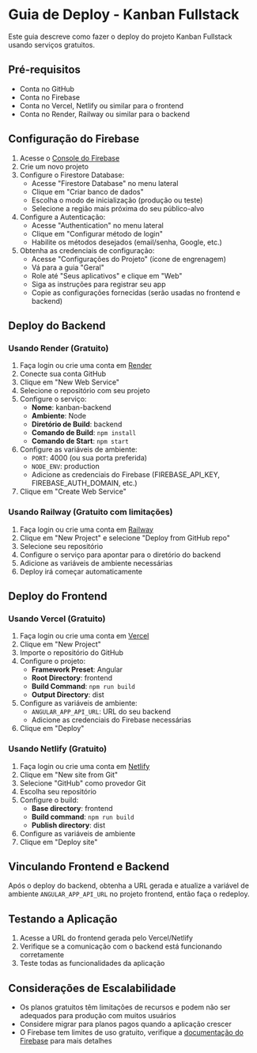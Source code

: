 # Guia de Deploy - Kanban Fullstack

Este guia descreve como fazer o deploy do projeto Kanban Fullstack usando serviços gratuitos.

## Pré-requisitos

- Conta no GitHub
- Conta no Firebase
- Conta no Vercel, Netlify ou similar para o frontend
- Conta no Render, Railway ou similar para o backend

## Configuração do Firebase

1. Acesse o [Console do Firebase](https://console.firebase.google.com/)
2. Crie um novo projeto
3. Configure o Firestore Database:
   - Acesse "Firestore Database" no menu lateral
   - Clique em "Criar banco de dados"
   - Escolha o modo de inicialização (produção ou teste)
   - Selecione a região mais próxima do seu público-alvo
4. Configure a Autenticação:
   - Acesse "Authentication" no menu lateral
   - Clique em "Configurar método de login"
   - Habilite os métodos desejados (email/senha, Google, etc.)
5. Obtenha as credenciais de configuração:
   - Acesse "Configurações do Projeto" (ícone de engrenagem)
   - Vá para a guia "Geral"
   - Role até "Seus aplicativos" e clique em "Web"
   - Siga as instruções para registrar seu app
   - Copie as configurações fornecidas (serão usadas no frontend e backend)

## Deploy do Backend

### Usando Render (Gratuito)

1. Faça login ou crie uma conta em [Render](https://render.com/)
2. Conecte sua conta GitHub
3. Clique em "New Web Service"
4. Selecione o repositório com seu projeto
5. Configure o serviço:
   - **Nome**: kanban-backend
   - **Ambiente**: Node
   - **Diretório de Build**: backend
   - **Comando de Build**: `npm install`
   - **Comando de Start**: `npm start`
6. Configure as variáveis de ambiente:
   - `PORT`: 4000 (ou sua porta preferida)
   - `NODE_ENV`: production
   - Adicione as credenciais do Firebase (FIREBASE_API_KEY, FIREBASE_AUTH_DOMAIN, etc.)
7. Clique em "Create Web Service"

### Usando Railway (Gratuito com limitações)

1. Faça login ou crie uma conta em [Railway](https://railway.app/)
2. Clique em "New Project" e selecione "Deploy from GitHub repo"
3. Selecione seu repositório
4. Configure o serviço para apontar para o diretório do backend
5. Adicione as variáveis de ambiente necessárias
6. Deploy irá começar automaticamente

## Deploy do Frontend

### Usando Vercel (Gratuito)

1. Faça login ou crie uma conta em [Vercel](https://vercel.com/)
2. Clique em "New Project"
3. Importe o repositório do GitHub
4. Configure o projeto:
   - **Framework Preset**: Angular
   - **Root Directory**: frontend
   - **Build Command**: `npm run build`
   - **Output Directory**: dist
5. Configure as variáveis de ambiente:
   - `ANGULAR_APP_API_URL`: URL do seu backend
   - Adicione as credenciais do Firebase necessárias
6. Clique em "Deploy"

### Usando Netlify (Gratuito)

1. Faça login ou crie uma conta em [Netlify](https://netlify.com/)
2. Clique em "New site from Git"
3. Selecione "GitHub" como provedor Git
4. Escolha seu repositório
5. Configure o build:
   - **Base directory**: frontend
   - **Build command**: `npm run build`
   - **Publish directory**: dist
6. Configure as variáveis de ambiente
7. Clique em "Deploy site"

## Vinculando Frontend e Backend

Após o deploy do backend, obtenha a URL gerada e atualize a variável de ambiente `ANGULAR_APP_API_URL` no projeto frontend, então faça o redeploy.

## Testando a Aplicação

1. Acesse a URL do frontend gerada pelo Vercel/Netlify
2. Verifique se a comunicação com o backend está funcionando corretamente
3. Teste todas as funcionalidades da aplicação

## Considerações de Escalabilidade

- Os planos gratuitos têm limitações de recursos e podem não ser adequados para produção com muitos usuários
- Considere migrar para planos pagos quando a aplicação crescer
- O Firebase tem limites de uso gratuito, verifique a [documentação do Firebase](https://firebase.google.com/pricing) para mais detalhes 